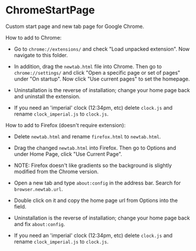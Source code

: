 ChromeStartPage
===============

Custom start page and new tab page for Google Chrome.

How to add to Chrome:
* Go to `chrome://extensions/` and check "Load unpacked extension". Now navigate to this folder.

* In addition, drag the `newtab.html` file into Chrome. Then go to `chrome://settings/` and click "Open a specific 
page or set of pages" under "On startup". Now click "Use current pages" to set the homepage.

* Uninstallation is the reverse of installation; change your home page back and uninstall the extension.

* If you need an 'imperial' clock (12:34pm, etc) delete `clock.js` and rename `clock_imperial.js` to `clock.js`.


How to add to Firefox (doesn't require extension):
* Delete `newtab.html` and rename `firefox.html` to `newtab.html`.
* Drag the changed `newtab.html` into Firefox. Then go to Options and under Home Page, click "Use Current Page".
* NOTE: Firefox doesn't like gradients so the background is slightly modified from the Chrome version.

* Open a new tab and type `about:config` in the address bar. Search for `browser.newtab.url`.

* Double click on it and copy the home page url from Options into the field. 

* Uninstallation is the reverse of installation; change your home page back and fix `about:config`.

* If you need an 'imperial' clock (12:34pm, etc) delete `clock.js` and rename `clock_imperial.js` to `clock.js`.
